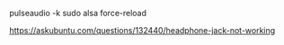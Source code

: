 pulseaudio -k
sudo alsa force-reload

https://askubuntu.com/questions/132440/headphone-jack-not-working

